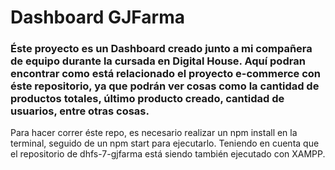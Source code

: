 # Dashboard GJFarma

### Éste proyecto es un Dashboard creado junto a mi compañera de equipo durante la cursada en Digital House. Aquí podran encontrar como está relacionado el proyecto e-commerce con éste repositorio, ya que podrán ver cosas como la cantidad de productos totales, último producto creado, cantidad de usuarios, entre otras cosas.

Para hacer correr éste repo, es necesario realizar un npm install en la terminal, seguido de un npm start para ejecutarlo. Teniendo en cuenta que el repositorio de dhfs-7-gjfarma está siendo también ejecutado con XAMPP.
